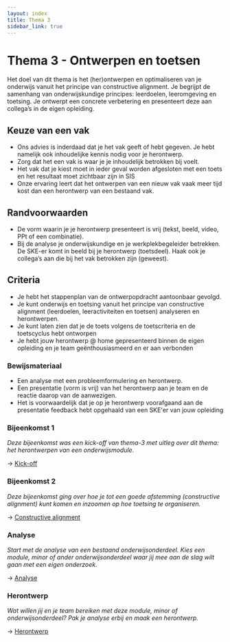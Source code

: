 ```yaml
---
layout: index
title: Thema 3
sidebar_link: true
---
```


# Thema 3 - Ontwerpen en toetsen

Het doel van dit thema is het (her)ontwerpen en optimaliseren van je onderwijs vanuit het principe van constructive alignment. Je begrijpt de samenhang van onderwijskundige principes: leerdoelen, leeromgeving en toetsing. Je ontwerpt een concrete verbetering en presenteert deze aan collega’s in de eigen opleiding.

## Keuze van een vak
* Ons advies is inderdaad dat je het vak geeft of hebt gegeven. Je hebt namelijk ook inhoudelijke kennis nodig voor je herontwerp.
* Zorg dat het een vak is waar je je inhoudelijk betrokken bij voelt.
* Het vak dat je kiest moet in ieder geval worden afgesloten met een toets en het resultaat moet zichtbaar zijn in SIS
* Onze ervaring leert dat het ontwerpen van een nieuw vak vaak meer tijd kost dan een herontwerp van een bestaand vak.

## Randvoorwaarden
* De vorm waarin je je herontwerp presenteert is vrij (tekst, beeld, video, PPt of een combinatie).
* Bij de analyse je onderwijskundige en je werkplekbegeleider betrekken. De SKE-er komt in beeld bij je herontwerp (toetsdeel). Haak ook je collega’s aan die bij het vak betrokken zijn (geweest).

## Criteria
* Je hebt het stappenplan van de ontwerpopdracht aantoonbaar gevolgd.
* Je kunt onderwijs en toetsing vanuit het principe van constructive alignment (leerdoelen, leeractiviteiten en toetsen) analyseren en herontwerpen.
* Je kunt laten zien dat je de toets volgens de toetscriteria en de toetscyclus hebt ontworpen
* Je hebt jouw herontwerp @ home gepresenteerd binnen de eigen opleiding en je team geënthousiasmeerd en er aan verbonden

### Bewijsmateriaal
* Een analyse met een probleemformulering en herontwerp.
* Een presentatie (vorm is vrij) van het herontwerp aan je team en de reactie daarop van de aanwezigen.
* Het is voorwaardelijk dat je op je herontwerp voorafgaand aan de presentatie feedback hebt opgehaald van een SKE'er van jouw opleiding

### Bijeenkomst 1

*Deze bijeenkomst was een kick-off van thema-3 met uitleg over dit thema: het herontwerpen van een onderwijsmodule.*

→ [Kick-off](../thema-3/bijeenkomst-1)

### Bijeenkomst 2

*Deze bijeenkomst ging over hoe je tot een goede afstemming (constructive alignment) kunt komen en inzoomen op hoe toetsing te organiseren.*

→ [Constructive alignment](../thema-3/bijeenkomst-2)

### Analyse

*Start met de analyse van een bestaand onderwijsonderdeel. Kies een module, minor of ander onderwijsonderdeel waar jij mee aan de slag wilt gaan met een eigen onderzoek.*

→ [Analyse](../thema-3/analyse)

### Herontwerp

*Wat willen jij en je team bereiken met deze module, minor of onderwijsonderdeel? Pak je analyse erbij en maak een herontwerp.*

→ [Herontwerp](../thema-3/herontwerp)
